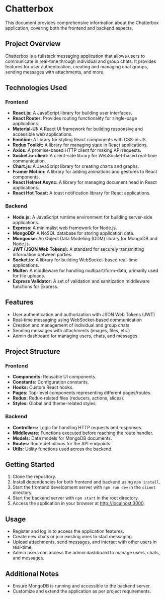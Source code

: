 # Chatterbox

This document provides comprehensive information about the Chatterbox application, covering both the frontend and backend aspects.

## Project Overview

Chatterbox is a fullstack messaging application that allows users to communicate in real-time through individual and group chats. It provides features for user authentication, creating and managing chat groups, sending messages with attachments, and more.

## Technologies Used

### Frontend

- **React.js:** A JavaScript library for building user interfaces.
- **React Router:** Provides routing functionality for single-page applications.
- **Material-UI:** A React UI framework for building responsive and accessible web applications.
- **Emotion:** A library for styling React components with CSS-in-JS.
- **Redux Toolkit:** A library for managing state in React applications.
- **Axios:** A promise-based HTTP client for making API requests.
- **Socket.io-client:** A client-side library for WebSocket-based real-time communication.
- **Chart.js:** A JavaScript library for creating charts and graphs.
- **Framer Motion:** A library for adding animations and gestures to React components.
- **React Helmet Async:** A library for managing document head in React applications.
- **React Hot Toast:** A toast notification library for React applications.

### Backend

- **Node.js:** A JavaScript runtime environment for building server-side applications.
- **Express:** A minimalist web framework for Node.js.
- **MongoDB:** A NoSQL database for storing application data.
- **Mongoose:** An Object Data Modeling (ODM) library for MongoDB and Node.js.
- **JWT (JSON Web Tokens):** A standard for securely transmitting information between parties.
- **Socket.io:** A library for building WebSocket-based real-time applications.
- **Multer:** A middleware for handling multipart/form-data, primarily used for file uploads.
- **Express Validator:** A set of validation and sanitization middleware functions for Express.

## Features

- User authentication and authorization with JSON Web Tokens (JWT)
- Real-time messaging using WebSocket-based communication
- Creation and management of individual and group chats
- Sending messages with attachments (images, files, etc.)
- Admin dashboard for managing users, chats, and messages

## Project Structure

### Frontend

- **Components:** Reusable UI components.
- **Constants:** Configuration constants.
- **Hooks:** Custom React hooks.
- **Pages:** Top-level components representing different pages/routes.
- **Redux:** Redux-related files (reducers, actions, slices).
- **Styles:** Global and theme-related styles.

### Backend

- **Controllers:** Logic for handling HTTP requests and responses.
- **Middleware:** Functions executed before reaching the route handler.
- **Models:** Data models for MongoDB documents.
- **Routes:** Route definitions for the API endpoints.
- **Utils:** Utility functions used across the backend.

## Getting Started

1. Clone the repository.
2. Install dependencies for both frontend and backend using `npm install`.
3. Start the frontend development server with `npm run dev` in the `client` directory.
4. Start the backend server with `npm start` in the root directory.
5. Access the application in your browser at [http://localhost:3000](http://localhost:3000).

## Usage

- Register and log in to access the application features.
- Create new chats or join existing ones to start messaging.
- Upload attachments, send messages, and interact with other users in real-time.
- Admin users can access the admin dashboard to manage users, chats, and messages.

## Additional Notes

- Ensure MongoDB is running and accessible to the backend server.
- Customize and extend the application as per project requirements.